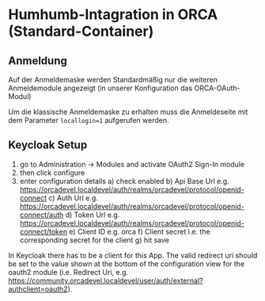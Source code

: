 Humhumb-Intagration in ORCA (Standard-Container)
================================================

Anmeldung
---------

Auf der Anmeldemaske werden Standardmäßig nur die weiteren Anmeldemodule
angezeigt (in unserer Konfiguration das ORCA-OAuth-Modul)

Um die klassische Anmeldemaske zu erhalten muss die Anmeldeseite mit dem
Parameter `locallogin=1` aufgerufen werden.

Keycloak Setup
--------------

1. go to Administration -> Modules and activate OAuth2 Sign-In module
2. then click configure
3. enter configuration details
    a) check enabled
    b) Api Base Url e.g. https://orcadevel.localdevel/auth/realms/orcadevel/protocol/openid-connect
    c) Auth Url e.g. https://orcadevel.localdevel/auth/realms/orcadevel/protocol/openid-connect/auth
    d) Token Url e.g. https://orcadevel.localdevel/auth/realms/orcadevel/protocol/openid-connect/token
    e) Client ID e.g. orca
    f) Client secret i.e. the corresponding secret for the client
    g) hit save


In Keycloak there has to be a client for this App. The valid redirect uri
should be set to the value shown at the bottom of the configuration view for
the oauth2 module (i.e. Redirect Uri, e.g.
https://community.orcadevel.localdevel/user/auth/external?authclient=oauth2).
